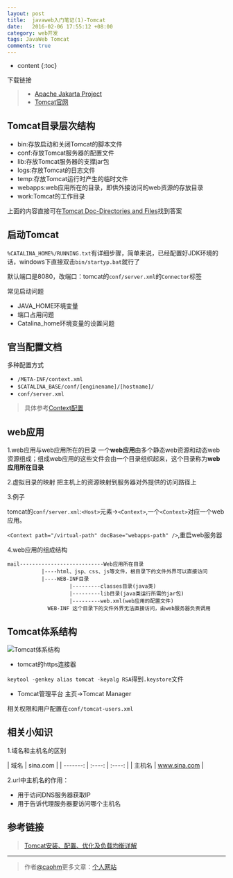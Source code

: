 ```yaml
---
layout: post
title:  javaweb入门笔记(1)-Tomcat
date:   2016-02-06 17:55:12 +08:00
category: web开发
tags: JavaWeb Tomcat
comments: true
---
```


* content
{:toc}

下载链接

>* [Apache Jakarta Project](http://jakarta.apache.org)
>* [Tomcat官网](http://tomcat.apache.org/)




## Tomcat目录层次结构

- bin:存放启动和关闭Tomcat的脚本文件
- conf:存放Tomcat服务器的配置文件
- lib:存放Tomcat服务器的支撑jar包
- logs:存放Tomcat的日志文件
- temp:存放Tomcat运行时产生的临时文件
- webapps:web应用所在的目录，即供外接访问的web资源的存放目录
- work:Tomcat的工作目录

上面的内容直接可在[Tomcat Doc-Directories and Files](http://tomcat.apache.org/tomcat-8.0-doc/introduction.html#Terminology)找到答案

## 启动Tomcat

`%CATALINA_HOME%/RUNNING.txt`有详细步骤，简单来说，已经配置好JDK环境的话，windows下直接双击`bin/startyp.bat`就行了

默认端口是8080，改端口：tomcat的`conf/server.xml`的`Connector`标签

常见启动问题

- JAVA_HOME环境变量
- 端口占用问题
- Catalina_home环境变量的设置问题

## 官当配置文档
多种配置方式

- `/META-INF/context.xml`
- `$CATALINA_BASE/conf/[enginename]/[hostname]/`
- `conf/server.xml`

> 具体参考[Context配置](http://tomcat.apache.org/tomcat-8.0-doc/config/context.html#Defining_a_context)

## web应用

1.web应用与web应用所在的目录
一个**web应用**由多个静态web资源和动态web资源组成；组成web应用的这些文件会由一个目录组织起来，这个目录称为**web应用所在目录**


2.虚拟目录的映射
把主机上的资源映射到服务器对外提供的访问路径上

3.例子

tomcat的`conf/server.xml`:`<Host>`元素->`<Context>`,一个`<Context>`对应一个web应用。

`<Context path="/virtual-path" docBase="webapps-path" />`,重启web服务器

4.web应用的组成结构

```
mail---------------------------Web应用所在目录
           |----html、jsp、css、js等文件，根目录下的文件外界可以直接访问
           |----WEB-INF目录
                    |---------classes目录(java类)
                    |---------lib目录(java类运行所需的jar包)
                    |---------web.xml(web应用的配置文件)
             WEB-INF 这个目录下的文件外界无法直接访问，由web服务器负责调用
```


## Tomcat体系结构

![Tomcat体系结构](http://7xph6d.com1.z0.glb.clouddn.com/javaweb_tomcat%E4%BD%93%E7%B3%BB%E7%BB%93%E6%9E%84.png)



- tomcat的https连接器

`keytool -genkey alias tomcat -keyalg RSA`得到`.keystore`文件


- Tomcat管理平台
主页->Tomcat Manager

相关权限和用户配置在`conf/tomcat-users.xml`




## 相关小知识

1.域名和主机名的区别

| 域名  |     sina.com  |
| -------:  | :----:  | :----:  |
| 主机名  |     www.sina.com  |


2.url中主机名的作用：

- 用于访问DNS服务器获取IP
- 用于告诉代理服务器要访问哪个主机名


## 参考链接

> [Tomcat安装、配置、优化及负载均衡详解
](http://www.cnblogs.com/rocomp/p/4802396.html)


----

> 作者[@caohm](http://caohm.github.io/)更多文章：[个人网站](http://caohm.github.io/)
